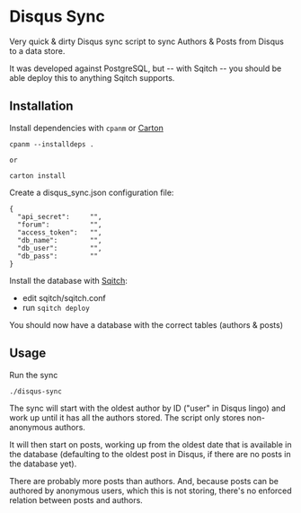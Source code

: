 # Disqus Sync

Very quick & dirty Disqus sync script to sync Authors & Posts from Disqus to a data store.

It was developed against PostgreSQL, but -- with Sqitch -- you should be able deploy this to anything Sqitch supports.

## Installation  

Install dependencies with `cpanm` or [Carton](https://metacpan.org/pod/Carton)

```
cpanm --installdeps .

or 

carton install
```

Create a disqus_sync.json configuration file:

```
{
  "api_secret":     "",    
  "forum":          "",
  "access_token":   "",
  "db_name":        "",
  "db_user":        "",
  "db_pass":        ""
}
```

Install the database with [Sqitch](http://sqitch.org):
* edit sqitch/sqitch.conf
* run `sqitch deploy`

You should now have a database with the correct tables (authors & posts)

## Usage

Run the sync 

```
./disqus-sync
```

The sync will start with the oldest author by ID ("user" in Disqus lingo) and work up until it has all the authors stored. The script only stores non-anonymous authors.

It will then start on posts, working up from the oldest date that is available in the database (defaulting to the oldest post in Disqus, if there are no posts in the database yet).

There are probably more posts than authors. And, because posts can be authored by anonymous users, which this is not storing, there's no enforced relation between posts and authors.
